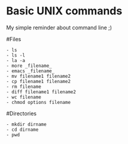 Basic UNIX commands
=========

My simple reminder about command line ;)

#Files

    - ls
	- ls -l 
	- la -a
	- more _filename_
	- emacs _filename_
	- mv filename1 filename2
	- cp filename1 filename2
	- rm filename
	- diff filename1 filename2
	- wc filename
	- chmod options filename

#Directories

	- mkdir dirname
	- cd dirname
	- pwd